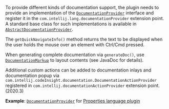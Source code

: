 [//]: # (title: Documentation)

<!-- Copyright 2000-2021 JetBrains s.r.o. and other contributors. Use of this source code is governed by the Apache 2.0 license that can be found in the LICENSE file. -->

To provide different kinds of documentation support, the plugin needs to provide an implementation of the [`DocumentationProvider`](upsource:///platform/analysis-api/src/com/intellij/lang/documentation/DocumentationProvider.java) interface and register it in the `com.intellij.lang.documentationProvider` extension point.
A standard base class for such implementations is available in [`AbstractDocumentationProvider`](upsource:///platform/analysis-api/src/com/intellij/lang/documentation/AbstractDocumentationProvider.java).

The `getQuickNavigateInfo()` method returns the text to be displayed when the user holds the mouse over an element with <shortcut>Ctrl/Cmd</shortcut> pressed.

When generating complete documentation via `generateDoc()`, use [`DocumentationMarkup`](upsource:///platform/analysis-api/src/com/intellij/lang/documentation/DocumentationMarkup.java) to layout contents (see JavaDoc for details).

Additional custom actions can be added to documentation inlays and documentation popup via `com.intellij.codeInsight.documentation.DocumentationActionProvider` registered in `com.intellij.documentationActionProvider` extension point. (2020.3)

**Example**:
[`DocumentationProvider`](upsource:///plugins/properties/src/com/intellij/lang/properties/PropertiesDocumentationProvider.java) for [Properties language plugin](upsource:///plugins/properties/)